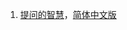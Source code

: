 
1. [提问的智慧](https://github.com/ryanhanwu/How-To-Ask-Questions-The-Smart-Way)，[简体中文版](https://github.com/ryanhanwu/How-To-Ask-Questions-The-Smart-Way/blob/master/README-zh_CN.md)